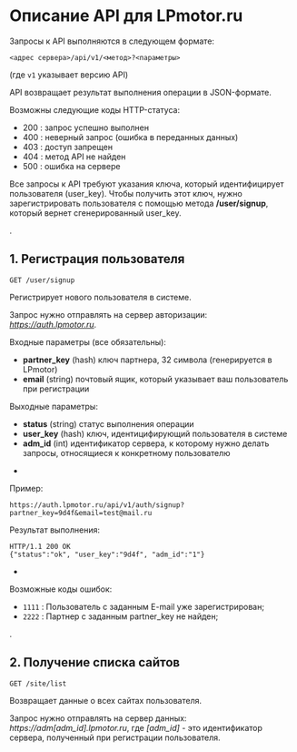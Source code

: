 # Описание API для LPmotor.ru

Запросы к API выполняются в следующем формате:

    <адрес сервера>/api/v1/<метод>?<параметры>

(где `v1` указывает версию API)

API возвращает результат выполнения операции в JSON-формате.

Возможны следующие коды HTTP-статуса:

* 200 : запрос успешно выполнен
* 400 : неверный запрос (ошибка в переданных данных)
* 403 : доступ запрещен
* 404 : метод API не найден
* 500 : ошибка на сервере

Все запросы к API требуют указания ключа, который идентифицирует пользователя (user_key).
Чтобы получить этот ключ, нужно зарегистрировать пользователя с помощью метода __/user/signup__, который вернет сгенерированный user_key.

.

## 1. Регистрация пользователя

    GET /user/signup

Регистрирует нового пользователя в системе.

Запрос нужно отправлять на сервер авторизации: _https://auth.lpmotor.ru_.

Входные параметры (все обязательны):

* __partner_key__ (hash) ключ партнера, 32 символа (генерируется в LPmotor)
* __email__ (string) почтовый ящик, который указывает ваш пользователь при регистрации

Выходные параметры:

* __status__ (string) статус выполнения операции
* __user_key__ (hash) ключ, идентицифирующий пользователя в системе
* __adm_id__ (int) идентификатор сервера, к которому нужно делать запросы, относящиеся к конкретному пользователю

-

Пример:

    https://auth.lpmotor.ru/api/v1/auth/signup?partner_key=9d4f&email=test@mail.ru

Результат выполнения:

    HTTP/1.1 200 OK
    {"status":"ok", "user_key":"9d4f", "adm_id":"1"}

-

Возможные коды ошибок:

* `1111` : Пользователь с заданным E-mail уже зарегистрирован;
* `2222` : Партнер с заданным partner_key не найден;

.

## 2. Получение списка сайтов

    GET /site/list

Возвращает данные о всех сайтах пользователя.

Запрос нужно отправлять на сервер данных: _https://adm[adm_id].lpmotor.ru_, где _[adm_id]_ - это идентификатор сервера, полученный при регистрации пользователя.

